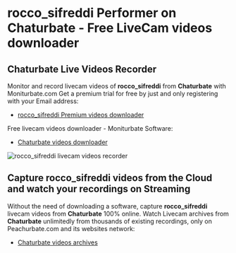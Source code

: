 # rocco_sifreddi Performer on Chaturbate - Free LiveCam videos downloader

## Chaturbate Live Videos Recorder

Monitor and record livecam videos of **rocco_sifreddi** from **Chaturbate** with Moniturbate.com
Get a premium trial for free by just and only registering with your Email address:
* [rocco_sifreddi Premium videos downloader](https://moniturbate.com/request-demo-licence-key.html)

Free livecam videos downloader - Moniturbate Software:
* [Chaturbate videos downloader](https://moniturbate.com/moniturbate-download-software.html)

![rocco_sifreddi livecam videos recorder](https://peachurnet.com/templates/moniturbate-software.png)


## Capture rocco_sifreddi videos from the Cloud and watch your recordings on Streaming

Without the need of downloading a software, capture **rocco_sifreddi** livecam videos from **Chaturbate** 100% online.
Watch Livecam archives from **Chaturbate** unlimitedly from thousands of existing recordings, only on Peachurbate.com and its websites network:
* [Chaturbate videos archives](https://peachurnet.com/)